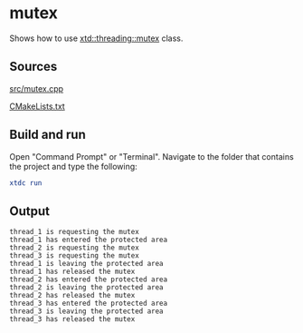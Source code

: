 # mutex

Shows how to use [xtd::threading::mutex](https://gammasoft71.github.io/xtd/reference_guides/latest/classxtd_1_1threading_1_1mutex.html) class.

## Sources

[src/mutex.cpp](src/mutex.cpp)

[CMakeLists.txt](CMakeLists.txt)

## Build and run

Open "Command Prompt" or "Terminal". Navigate to the folder that contains the project and type the following:

```cmake
xtdc run
```

## Output

```
thread_1 is requesting the mutex
thread_1 has entered the protected area
thread_2 is requesting the mutex
thread_3 is requesting the mutex
thread_1 is leaving the protected area
thread_1 has released the mutex
thread_2 has entered the protected area
thread_2 is leaving the protected area
thread_2 has released the mutex
thread_3 has entered the protected area
thread_3 is leaving the protected area
thread_3 has released the mutex
```

